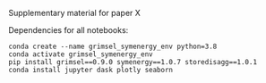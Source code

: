 Supplementary material for paper X

Dependencies for all notebooks:

```
conda create --name grimsel_symenergy_env python=3.8
conda activate grimsel_symenergy_env
pip install grimsel==0.9.0 symenergy==1.0.7 storedisagg==1.0.1
conda install jupyter dask plotly seaborn
```

